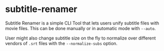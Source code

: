 # subtitle-renamer

Subtitle Renamer is a simple CLI Tool that lets users unify subtitle files with movie files. 
This can be done manually or in automatic mode with `--auto`. 

User might also change subtitle size on the fly to normalize over different vendors of `.srt` files with the `--normalize-subs` option.
